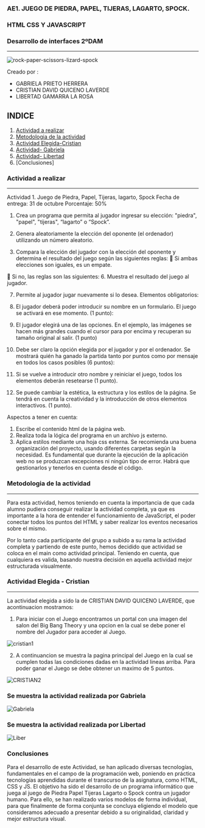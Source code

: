 
### AE1. JUEGO DE PIEDRA, PAPEL, TIJERAS, LAGARTO, SPOCK.
### HTML CSS Y JAVASCRIPT
### Desarrollo de interfaces 2ºDAM
*** 
![rock-paper-scissors-lizard-spock](https://github.com/GabrielaPrietoH/AE1.Juego/assets/124418682/e766041b-a257-4cc5-ba55-3ef8d765cb01)

Creado por :
* GABRIELA PRIETO HERRERA
* CRISTIAN DAVID QUICENO LAVERDE
* LIBERTAD GAMARRA LA ROSA

## INDICE
1. [Actividad a realizar](#general-info)
2. [Metodologia de la actividad](#technologies)
3. [Actividad Elegida-Cristian](#technologies)
4. [Actividad- Gabriela](#technologies)
5. [Actividad- Libertad](#technologies)
6. [Conclusiones]

### Actividad a realizar
***
Actividad 1. Juego de Piedra, Papel, Tijeras, lagarto, Spock
Fecha de entrega: 31 de octubre
Porcentaje: 50%

1. Crea un programa que permita al jugador ingresar su elección: "piedra",
"papel", "tijeras", “lagarto” o “Spock”.

3. Genera aleatoriamente la elección del oponente (el ordenador) utilizando
un número aleatorio.

4. Compara la elección del jugador con la elección del oponente y determina
el resultado del juego según las siguientes reglas:
 Si ambas elecciones son iguales, es un empate.

 Si no, las reglas son las siguientes:
6. Muestra el resultado del juego al jugador.

7. Permite al jugador jugar nuevamente si lo desea.
Elementos obligatorios:

1. El jugador deberá poder introducir su nombre en un formulario. El juego se
activará en ese momento. (1 punto):

3. El jugador elegirá una de las opciones. En el ejemplo, las imágenes se
hacen más grandes cuando el cursor para por encima y recuperan su
tamaño original al salir. (1 punto)

5. Debe ser claro la opción elegida por el jugador y por el ordenador. Se
mostrará quién ha ganado la partida tanto por puntos como por mensaje en
todos los casos posibles (6 puntos):

7. Si se vuelve a introducir otro nombre y reiniciar el juego, todos los
elementos deberán resetearse (1 punto).

9. Se puede cambiar la estética, la estructura y los estilos de la página. Se
tendrá en cuenta la creatividad y la introducción de otros elementos
interactivos. (1 punto).

Aspectos a tener en cuenta:
1. Escribe el contenido html de la página web.
2. Realiza toda la lógica del programa en un archivo js externo.
3. Aplica estilos mediante una hoja css externa.
Se recomienda una buena organización del proyecto, usando diferentes
carpetas según la necesidad.
Es fundamental que durante la ejecución de la aplicación web no se produzcan
excepciones ni ningún tipo de error. Habrá que gestionarlos y tenerlos en
cuenta desde el código.

### Metodologia de la actividad
***
Para esta actividad, hemos teniendo en cuenta la importancia de que cada alumno pudiera conseguir realizar la actividad completa, ya que es importante a la hora de entender el funcionamiento de JavaScript, el poder conectar todos los puntos del HTML y saber realizar los eventos necesarios sobre el mismo. 

Por lo tanto cada participante del grupo a subido a su rama la actividad completa y partiendo de este punto, hemos decidido que actividad se coloca en el main como actividad principal. Teniendo en cuenta, que cualquiera es valida, basando nuestra decisión en aquella actividad mejor estructurada visualmente.

### Actividad Elegida - Cristian 
***
La actividad elegida a sido la de CRISTIAN DAVID QUICENO LAVERDE, que acontinuacion mostramos:
1. Para iniciar con el Juego encontramos un portal con una imagen del salon del Big Bang Theory y una opcion en la cual se debe poner el nombre del Jugador para acceder al Juego.

![cristian1](https://github.com/GabrielaPrietoH/AE1.Juego/assets/124418682/e2826f39-048e-421f-b3df-c8f464e9e339)

2.  A continuancion se muestra la pagina principal del Juego en la cual se cumplen todas las condiciones dadas en la actividad lineas arriba.
    Para poder ganar el Juego se debe obtener un maximo de 5 puntos.

 ![CRISTIAN2](https://github.com/GabrielaPrietoH/AE1.Juego/assets/124418682/19faeab2-9de2-4db7-9988-1a96aabdcd22)  
   
### Se muestra la actividad realizada por Gabriela

![Gabriela](https://github.com/GabrielaPrietoH/AE1.Juego/assets/124418682/23604502-fc80-4038-aacb-75b312573f95)

### Se muestra la actividad realizada por Libertad

![Liber](https://github.com/GabrielaPrietoH/AE1.Juego/assets/124418682/80541088-d7c5-4cc9-bd90-a926b449588c)

### Conclusiones
Para el desarrollo de este Actividad, se han aplicado diversas tecnologías, fundamentales en el campo de la programación web, poniendo en práctica tecnologías aprendidas durante el transcurso de la asignatura, como HTML, CSS y JS.
El objetivo ha sido el desarrollo de un programa informático que juega al juego de Piedra Papel Tijeras Lagarto o Spock contra un jugador humano.
Para ello, se han realizado varios modelos de forma individual, para que finalmente de forma conjunta se concluya eligiendo el modelo que consideramos adecuado a presentar debido a su originalidad, claridad y mejor estructura visual.
 
